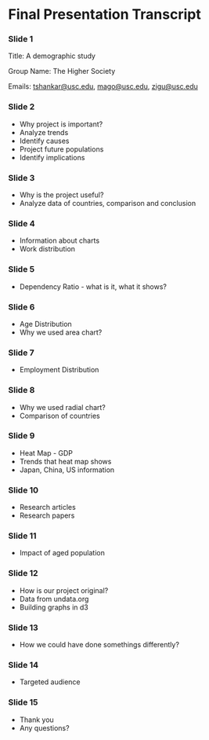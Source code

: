 # Final Presentation Transcript

### Slide 1

Title: A demographic study

Group Name: The Higher Society

Emails: tshankar@usc.edu, mago@usc.edu, zigu@usc.edu

### Slide 2

- Why project is important?
- Analyze trends
- Identify causes
- Project future populations
- Identify implications

### Slide 3

- Why is the project useful?
- Analyze data of countries, comparison and conclusion

### Slide 4

- Information about charts
- Work distribution

### Slide 5

- Dependency Ratio - what is it, what it shows?

### Slide 6

- Age Distribution 
- Why we used area chart?

### Slide 7

- Employment Distribution

### Slide 8

- Why we used radial chart?
- Comparison of countries

### Slide 9

- Heat Map - GDP
- Trends that heat map shows
- Japan, China, US information

### Slide 10

- Research articles
- Research papers

### Slide 11

- Impact of aged population

### Slide 12

- How is our project original?
- Data from undata.org
- Building graphs in d3

### Slide 13

- How we could have done somethings differently?

### Slide 14 

- Targeted audience

### Slide 15

- Thank you
- Any questions?

